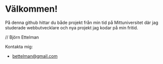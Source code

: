 # Välkommen!
På denna github hittar du både projekt från min tid på Mittuniversitet där jag studerade webbutvecklare och nya projekt jag kodar på min fritid.

// Björn Ettelman

Kontakta mig: 
* bettelman@gmail.com
